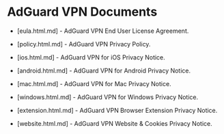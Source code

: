 
# AdGuard VPN Documents

- [eula.html.md] - AdGuard VPN End User License Agreement.

- [policy.html.md] - AdGuard VPN Privacy Policy.

- [ios.html.md] - AdGuard VPN for iOS Privacy Notice.

- [android.html.md] - AdGuard VPN for Android Privacy Notice.

- [mac.html.md] - AdGuard VPN for Mac Privacy Notice.

- [windows.html.md] - AdGuard VPN for Windows Privacy Notice.

- [extension.html.md] - AdGuard VPN Browser Extension Privacy Notice.

- [website.html.md] - AdGuard VPN Website & Cookies Privacy Notice.
